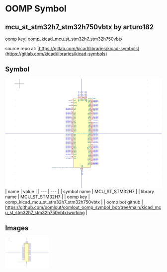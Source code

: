 # OOMP Symbol  
## mcu_st_stm32h7_stm32h750vbtx  by arturo182  
  
oomp key: oomp_kicad_mcu_st_stm32h7_stm32h750vbtx  
  
source repo at: [https://gitlab.com/kicad/libraries/kicad-symbols](https://gitlab.com/kicad/libraries/kicad-symbols)  
## Symbol  
  
[![working.png](working_600.png)](working.png)  
| name | value | 
| --- | --- | 
| symbol name | MCU_ST_STM32H7 | 
| library name | MCU_ST_STM32H7 | 
| oomp key | oomp_kicad_mcu_st_stm32h7_stm32h750vbtx | 
| oomp bot github | https://github.com/oomlout/oomlout_oomp_symbol_bot/tree/main/kicad_mcu_st_stm32h7_stm32h750vbtx/working | 
## Images  
  
[![working.png](working_140.png)](working.png)  
